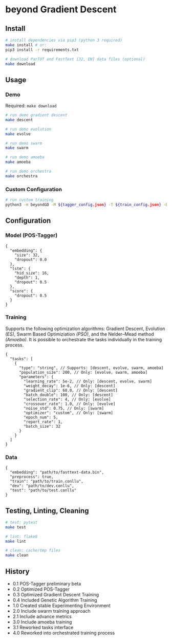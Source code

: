 # beyond Gradient Descent

## Install

```bash
# install dependencies via pip3 (python 3 required)
make install # or:
pip3 install -r requirements.txt

# download ParTUT and FastText [32, EN] data files (optional)
make download
```

## Usage

### Demo

Required: `make download`

```bash
# run demo gradient descent
make descent

# run demo evolution
make evolve

# run demo swarm
make swarm

# run demo amoeba
make amoeba

# run demo orchestra
make orchestra
```

### Custom Configuration

```bash
# run custom training
python3 -m beyondGD -M ${tagger_config.json} -T ${train_config.json} -D ${data_config.json}
```

## Configuration

### Model (POS-Tagger)

```jsonc
{
  "embedding": {
    "size": 32,
    "dropout": 0.0
  },
  "lstm": {
    "hid_size": 16,
    "depth": 1,
    "dropout": 0.5
  },
  "score": {
    "dropout": 0.5
  }
}
```

### Training

Supports the following optimization algorithms: Gradient Descent, Evolution _(ES)_, Swarm Based Optimiziation _(PSO)_, and the Nelder–Mead method _(Amoeba)_.
It is possible to orchestrate the tasks individually in the training process.

```jsonc
{
  "tasks": [
    {
      "type": "string", // Supports: [descent, evolve, swarm, amoeba]
      "population_size": 200, // Only: [evolve, swarm, amoeba]
      "parameters": {
        "learning_rate": 5e-2, // Only: [descent, evolve, swarm]
        "weight_decay": 1e-6, // Only: [descent]
        "gradient_clip": 60.0, // Only: [descent]
        "batch_double": 100, // Only: [descent]
        "selection_rate": 4, // Only: [evolve]
        "crossover_rate": 1.0, // Only: [evolve]
        "noise_std": 0.75, // Only: [swarm]
        "optimizer": "custom", // Only: [swarm]
        "epoch_num": 5,
        "report_rate": 1,
        "batch_size": 32
      }
    }
  ]
}
```

### Data

```jsonc
{
  "embedding": "path/to/fasttext-data.bin",
  "preprocess": true,
  "train": "path/to/train.conllu",
  "dev": "path/to/dev.conllu",
  "test": "path/to/test.conllu"
}
```

## Testing, Linting, Cleaning

```bash
# test: pytest
make test

# lint: flake8
make lint

# clean: cache/tmp files
make clean
```

## History

- 0.1 POS-Tagger preliminary beta
- 0.2 Optimized POS-Tagger
- 0.3 Optimized Gradient Descent Training
- 0.4 Included Genetic Algorithm Training
- 1.0 Created stable Experimenting Environment
- 2.0 Include swarm training approach
- 2.1 Include advance metrics
- 3.0 Include amoeba training
- 3.1 Reworked tasks interface
- 4.0 Reworked into orchestrated training process
